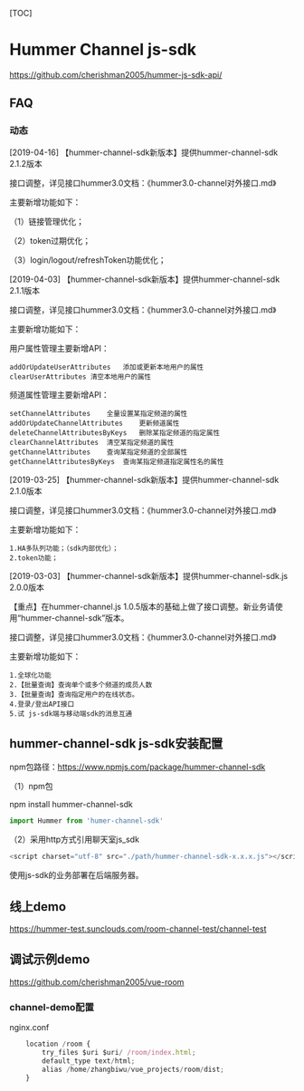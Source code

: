 [TOC]

# Hummer Channel js-sdk

https://github.com/cherishman2005/hummer-js-sdk-api/

## FAQ

### 动态

[2019-04-16] 【hummer-channel-sdk新版本】提供hummer-channel-sdk 2.1.2版本

接口调整，详见接口hummer3.0文档：《hummer3.0-channel对外接口.md》

主要新增功能如下：

（1）链接管理优化；

（2）token过期优化；

（3）login/logout/refreshToken功能优化；


[2019-04-03] 【hummer-channel-sdk新版本】提供hummer-channel-sdk 2.1.1版本

接口调整，详见接口hummer3.0文档：《hummer3.0-channel对外接口.md》

主要新增功能如下：

用户属性管理主要新增API：

	addOrUpdateUserAttributes	添加或更新本地用户的属性
	clearUserAttributes	清空本地用户的属性

频道属性管理主要新增API：

	setChannelAttributes 	全量设置某指定频道的属性
	addOrUpdateChannelAttributes	更新频道属性
	deleteChannelAttributesByKeys	删除某指定频道的指定属性
	clearChannelAttributes	清空某指定频道的属性
	getChannelAttributes	查询某指定频道的全部属性
	getChannelAttributesByKeys	查询某指定频道指定属性名的属性


[2019-03-25] 【hummer-channel-sdk新版本】提供hummer-channel-sdk 2.1.0版本

接口调整，详见接口hummer3.0文档：《hummer3.0-channel对外接口.md》

主要新增功能如下：

	1.HA多队列功能；（sdk内部优化）；
	2.token功能；


[2019-03-03] 【hummer-channel-sdk新版本】提供hummer-channel-sdk.js  2.0.0版本

【重点】在hummer-channel.js  1.0.5版本的基础上做了接口调整。新业务请使用“hummer-channel-sdk”版本。

接口调整，详见接口hummer3.0文档：《hummer3.0-channel对外接口.md》

主要新增功能如下：

	1.全球化功能
	2.【批量查询】查询单个或多个频道的成员人数
	3.【批量查询】查询指定用户的在线状态。
	4.登录/登出API接口
	5.试 js-sdk端与移动端sdk的消息互通


## hummer-channel-sdk js-sdk安装配置

npm包路径：https://www.npmjs.com/package/hummer-channel-sdk

（1）npm包

npm install hummer-channel-sdk

```javascript
import Hummer from 'humer-channel-sdk'
```

（2）采用http方式引用聊天室js_sdk
```javascript
<script charset="utf-8" src="./path/hummer-channel-sdk-x.x.x.js"></script>
```
使用js-sdk的业务部署在后端服务器。


## 线上demo

https://hummer-test.sunclouds.com/room-channel-test/channel-test

## 调试示例demo

https://github.com/cherishman2005/vue-room

### channel-demo配置

nginx.conf
```javascript
	location /room {
		try_files $uri $uri/ /room/index.html;
		default_type text/html;
		alias /home/zhangbiwu/vue_projects/room/dist;
	}
```

